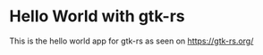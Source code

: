 Hello World with gtk-rs
=======================

This is the hello world app for gtk-rs as seen on https://gtk-rs.org/
